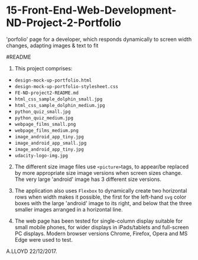 # 15-Front-End-Web-Development-ND-Project-2-Portfolio
'porfolio' page for a developer, which responds dynamically to screen width changes, adapting images &amp; text to fit

#README
1. This project comprises:
  - `design-mock-up-portfolio.html`
  - `design-mock-up-portfolio-stylesheet.css`
  - `FE-ND-project2-README.md`
  - `html_css_sample_dolphin_small.jpg`
  - `html_css_sample_dolphin_medium.jpg`
  - `python_quiz_small.jpg`
  - `python_quiz_medium.jpg`
  - `webpage_films_small.png`
  - `webpage_films_medium.png`
  - `image_android_app_tiny.jpg`
  - `image_android_app_small.jpg`
  - `image_android_app_tiny.jpg`
  - `udacity-logo-img.jpg`

  2. The different size image files use `<picture>`tags, to appear/be replaced by more appropriate size image  versions when screen sizes change. The very large 'android' image has 3 different size versions.

  3. The application also uses `Flexbox` to dynamically create two horizontal rows when width makes it possible, the first for the left-hand `svg` color boxes with the large 'android' image to its right, and below that the three smaller images arranged in a horizontal line.

  4. The web page has been tested for single-column display suitable for small mobile phones, for wider displays in iPads/tablets and full-screen PC displays. Modern browser versions Chrome, Firefox, Opera and MS Edge were used to test.

  A.LLOYD 22/12/2017.

